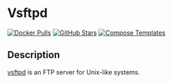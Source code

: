 # Vsftpd

[![Docker Pulls](https://img.shields.io/docker/pulls/fauria/vsftpd?style=flat-square&color=607D8B&label=docker%20pulls&logo=docker)](https://hub.docker.com/r/fauria/vsftpd)
[![GitHub Stars](https://img.shields.io/github/stars/fauria/docker-vsftpd?style=flat-square&color=607D8B&label=github%20stars&logo=github)](https://github.com/fauria/docker-vsftpd)
[![Compose Templates](https://img.shields.io/static/v1?style=flat-square&color=607D8B&label=compose&message=templates)](https://github.com/GhostWriters/DockSTARTer/tree/master/compose/.apps/vsftpd)

## Description

[vsftpd](https://security.appspot.com/vsftpd.html) is an FTP server for Unix-like systems.
